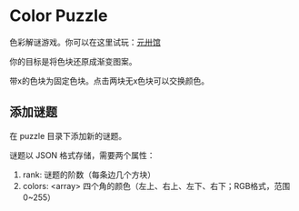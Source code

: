 # Color Puzzle

色彩解谜游戏。你可以在这里试玩：[元卅馆](http://www.yuansasi.com/lab/colorpuzzle)

你的目标是将色块还原成渐变图案。

带x的色块为固定色块。点击两块无x色块可以交换颜色。

## 添加谜题

在 puzzle 目录下添加新的谜题。

谜题以 JSON 格式存储，需要两个属性：

1. rank: <int> 谜题的阶数（每条边几个方块）
2. colors: <array<array>> 四个角的颜色（左上、右上、左下、右下；RGB格式，范围0~255）
